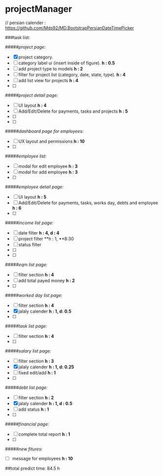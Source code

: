 # projectManager
// persian calender : https://github.com/Mds92/MD.BootstrapPersianDateTimePicker

###task list:

#####_project page:_
- [x] project category.
- [ ] category label ui (insert inside of figure). **h : 0.5**
- [ ] add project type to models **h : 2**
- [ ] filter for project list (category, date, state, type). **h : 4**
- [ ] add list view for projects **h : 4**
- [ ] 

#####_project detail page:_
- [ ] UI layout **h : 4**
- [ ] Add/Edit/Delete for payments, tasks and projects **h : 5**
- [ ] 
- [ ] 

#####_dashboard page for employees:_
- [ ] UX layout and permissions **h : 10**
- [ ] 

#####_employee list:_
- [ ] modal for edit employee **h : 3**
- [ ] modal for add employee **h : 3**
- [ ] 

#####_employee detail page:_
- [ ] UI layout **h : 5**
- [ ] Add/Edit/Delete for payments, tasks, works day, debts and employee **h : 6**
- [ ] 

#####_income list page:_
- [ ] date filter **h : 4, d : 4**
- [ ] project filter **h : 1, **8:30
- [ ] status filter
- [ ] 
- [ ] 

#####_eqm list page:_
- [ ] filter section **h : 4**
- [ ] add total payed money **h : 2**
- [ ]

#####_worked day list page:_
- [ ] filter section **h : 4**
- [x] jalaly calender **h : 1, d: 0.5**
- [ ]

#####_task list page:_
- [ ] filter section **h : 4**
- [ ] 

#####_salary list page:_
- [ ] filter section **h : 3**
- [x] jalaly calender **h : 1, d: 0.25**
- [ ] fixed edit/add **h : 1**
- [ ]

#####_debt list page:_
- [ ] filter section **h : 2**
- [x] jalaly calender **h : 1, d : 0.5** 
- [ ] add status **h : 1**
- [ ]

#####_financial page:_
- [ ] complete total report **h : 1**
- [ ]

#####_new fitures:_
- [ ] message for employees **h : 10**

##total predict time: 84.5 h